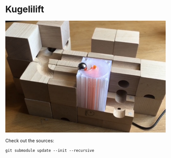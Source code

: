Kugelilift
==========
![](kugelilift.jpg)

Check out the sources:

    git submodule update --init --recursive
